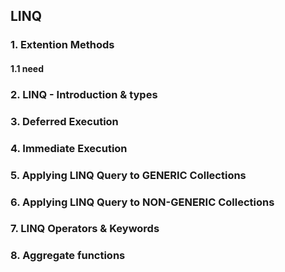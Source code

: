 ## LINQ

### 1. Extention Methods

#### 1.1  need

### 2. LINQ - Introduction & types

### 3. Deferred Execution

### 4. Immediate Execution

### 5. Applying LINQ Query to GENERIC Collections 

### 6. Applying LINQ Query to NON-GENERIC Collections 

### 7. LINQ Operators & Keywords

### 8. Aggregate functions


